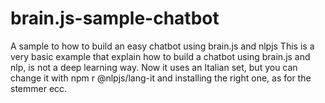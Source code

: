 # brain.js-sample-chatbot
A sample to how to build an easy chatbot using brain.js and nlpjs
This is a very basic example that explain how to build a chatbot using brain.js and nlp, is not a deep learning way.
Now it uses an Italian set, but you can change it with npm r @nlpjs/lang-it and installing the right one, as for the stemmer ecc.
